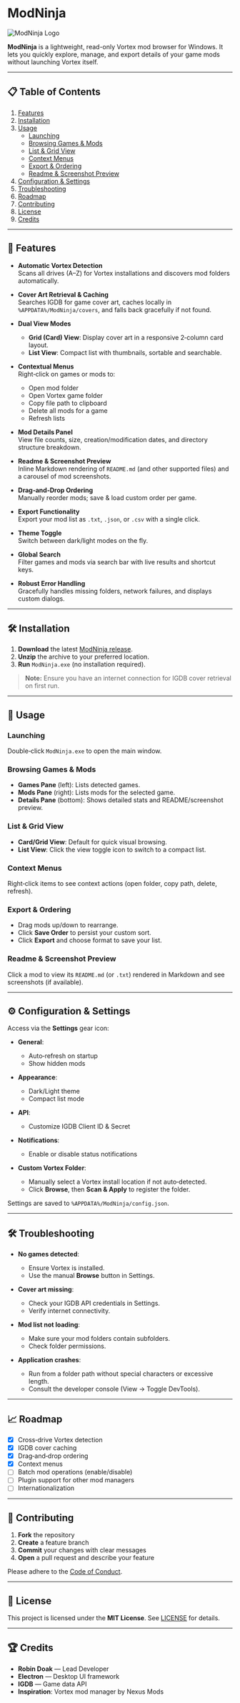 # ModNinja

![ModNinja Logo](https://github.com/skillerious/ModNinja/blob/main/assets/modninjalogo1.png)

**ModNinja** is a lightweight, read-only Vortex mod browser for Windows. It lets you quickly explore, manage, and export details of your game mods without launching Vortex itself.

---

## 📋 Table of Contents
1. [Features](#-features)  
2. [Installation](#-installation)  
3. [Usage](#-usage)  
   - [Launching](#launching)  
   - [Browsing Games & Mods](#browsing-games--mods)  
   - [List & Grid View](#list--grid-view)  
   - [Context Menus](#context-menus)  
   - [Export & Ordering](#export--ordering)  
   - [Readme & Screenshot Preview](#readme--screenshot-preview)  
4. [Configuration & Settings](#-configuration--settings)  
5. [Troubleshooting](#-troubleshooting)  
6. [Roadmap](#-roadmap)  
7. [Contributing](#-contributing)  
8. [License](#-license)  
9. [Credits](#-credits)  

---

## 🎯 Features

- **Automatic Vortex Detection**  
  Scans all drives (A–Z) for Vortex installations and discovers mod folders automatically.

- **Cover Art Retrieval & Caching**  
  Searches IGDB for game cover art, caches locally in `%APPDATA%/ModNinja/covers`, and falls back gracefully if not found.

- **Dual View Modes**  
  - **Grid (Card) View**: Display cover art in a responsive 2‑column card layout.  
  - **List View**: Compact list with thumbnails, sortable and searchable.

- **Contextual Menus**  
  Right‑click on games or mods to:
  - Open mod folder  
  - Open Vortex game folder  
  - Copy file path to clipboard  
  - Delete all mods for a game  
  - Refresh lists

- **Mod Details Panel**  
  View file counts, size, creation/modification dates, and directory structure breakdown.

- **Readme & Screenshot Preview**  
  Inline Markdown rendering of `README.md` (and other supported files) and a carousel of mod screenshots.

- **Drag‑and‑Drop Ordering**  
  Manually reorder mods; save & load custom order per game.

- **Export Functionality**  
  Export your mod list as `.txt`, `.json`, or `.csv` with a single click.

- **Theme Toggle**  
  Switch between dark/light modes on the fly.

- **Global Search**  
  Filter games and mods via search bar with live results and shortcut keys.

- **Robust Error Handling**  
  Gracefully handles missing folders, network failures, and displays custom dialogs.

---

## 🛠️ Installation

1. **Download** the latest [ModNinja release](https://github.com/yourusername/ModNinja/releases).  
2. **Unzip** the archive to your preferred location.  
3. **Run** `ModNinja.exe` (no installation required).

> **Note:** Ensure you have an internet connection for IGDB cover retrieval on first run.

---

## 🚀 Usage

### Launching
Double‑click `ModNinja.exe` to open the main window.

### Browsing Games & Mods
- **Games Pane** (left): Lists detected games.  
- **Mods Pane** (right): Lists mods for the selected game.  
- **Details Pane** (bottom): Shows detailed stats and README/screenshot preview.

### List & Grid View
- **Card/Grid View**: Default for quick visual browsing.  
- **List View**: Click the view toggle icon to switch to a compact list.

### Context Menus
Right‑click items to see context actions (open folder, copy path, delete, refresh).

### Export & Ordering
- Drag mods up/down to rearrange.  
- Click **Save Order** to persist your custom sort.  
- Click **Export** and choose format to save your list.

### Readme & Screenshot Preview
Click a mod to view its `README.md` (or `.txt`) rendered in Markdown and see screenshots (if available).

---

## ⚙️ Configuration & Settings

Access via the **Settings** gear icon:

- **General**:  
  - Auto‑refresh on startup  
  - Show hidden mods  

- **Appearance**:  
  - Dark/Light theme  
  - Compact list mode  

- **API**:  
  - Customize IGDB Client ID & Secret  

- **Notifications**:  
  - Enable or disable status notifications  

- **Custom Vortex Folder**:  
  - Manually select a Vortex install location if not auto‑detected.  
  - Click **Browse**, then **Scan & Apply** to register the folder.

Settings are saved to `%APPDATA%/ModNinja/config.json`.

---

## 🛠️ Troubleshooting

- **No games detected**:  
  - Ensure Vortex is installed.  
  - Use the manual **Browse** button in Settings.

- **Cover art missing**:  
  - Check your IGDB API credentials in Settings.  
  - Verify internet connectivity.

- **Mod list not loading**:  
  - Make sure your mod folders contain subfolders.  
  - Check folder permissions.

- **Application crashes**:  
  - Run from a folder path without special characters or excessive length.  
  - Consult the developer console (View → Toggle DevTools).

---

## 📈 Roadmap

- [x] Cross‑drive Vortex detection  
- [x] IGDB cover caching  
- [x] Drag‑and‑drop ordering  
- [x] Context menus  
- [ ] Batch mod operations (enable/disable)  
- [ ] Plugin support for other mod managers  
- [ ] Internationalization  

---

## 🤝 Contributing

1. **Fork** the repository  
2. **Create** a feature branch  
3. **Commit** your changes with clear messages  
4. **Open** a pull request and describe your feature  

Please adhere to the [Code of Conduct](CODE_OF_CONDUCT.md).

---

## 📄 License

This project is licensed under the **MIT License**. See [LICENSE](LICENSE) for details.

---

## 🏆 Credits

- **Robin Doak** — Lead Developer  
- **Electron** — Desktop UI framework  
- **IGDB** — Game data API  
- **Inspiration**: Vortex mod manager by Nexus Mods  
